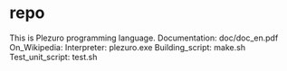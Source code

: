 repo
====

This is Plezuro programming language.
Documentation: doc/doc_en.pdf
On_Wikipedia:
Interpreter: plezuro.exe
Building_script: make.sh
Test_unit_script: test.sh
